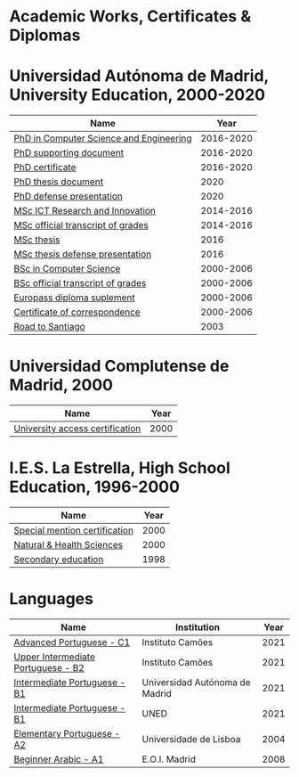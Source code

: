 # Academic Works, Certificates &amp; Diplomas

# Universidad Autónoma de Madrid, University Education, 2000-2020

Name | Year |
--- | --- |
[PhD in Computer Science and Engineering](https://github.com/gomezabajo/academy/blob/main/diplomas/2020_PhD_Computer_Science_and_Engineering.pdf) | 2016-2020 |
[PhD supporting document](https://github.com/gomezabajo/academy/blob/main/diplomas/2020_PhD_Computer_Science_and_Engineering_payment_PUB.pdf) | 2016-2020 |
[PhD certificate](https://github.com/gomezabajo/academy/blob/main/diplomas/2020_PhD_Computer_Science_and_Engineering_certificate_PUB.pdf) | 2016-2020 |
[PhD thesis document](https://github.com/gomezabajo/academy/blob/main/works/2020_PhD_Computer_Science_and_Engineering_Thesis.pdf) | 2020 |
[PhD defense presentation](https://github.com/gomezabajo/academy/blob/main/works/2020_PhD_Computer_Science_presentation.pdf) | 2020 |
[MSc ICT Research and Innovation](https://github.com/gomezabajo/academy/blob/main/diplomas/2016_Titulo_Master_i2-TIC.pdf) | 2014-2016 |
[MSc official transcript of grades](https://github.com/gomezabajo/academy/blob/main/diplomas/2016_Certificado_Notas_Master_i2-TIC_MH_digital_PUB.pdf) | 2014-2016 |
[MSc thesis](https://github.com/gomezabajo/academy/blob/main/works/2016_Master_i2-TIC_TFM.pdf) | 2016 |
[MSc thesis defense presentation](https://github.com/gomezabajo/academy/blob/main/works/2016_TFM_pgomez_es.pdf) | 2016 |
[BSc in Computer Science](https://github.com/gomezabajo/academy/blob/main/diplomas/2006_Titulo_Ingeniero_en_Informatica_compulsado.pdf) | 2000-2006 |
[BSc official transcript of grades](https://github.com/gomezabajo/academy/blob/main/diplomas/2006_Certificado_Notas_Ingeniero_en_Informatica_digital_PUB.pdf) | 2000-2006 |
[Europass diploma suplement](https://www.gomezabajo.es/pdf/2015_SET_Titulo_Ingeniero_en_Informatica_PUB.pdf) | 2000-2006 |
[Certificate of correspondence](https://github.com/gomezabajo/academy/blob/main/diplomas/2016_Certificado_de_correspondencia_PUB.pdf) | 2000-2006 |
[Road to Santiago](https://github.com/gomezabajo/academy/blob/main/diplomas/2003_Camino_de_Santiago.pdf) | 2003 |

# Universidad Complutense de Madrid, 2000

Name | Year |
--- | --- |
[University access certification](https://github.com/gomezabajo/academy/blob/main/diplomas/2000_Certificado_PAU_PUB.pdf) | 2000 |

# I.E.S. La Estrella, High School Education, 1996-2000

Name | Year |
--- | --- |
[Special mention certification](https://github.com/gomezabajo/academy/blob/main/diplomas/2000_Certificado_MH_Bachiller_PUB.pdf) | 2000 |
[Natural & Health Sciences](https://github.com/gomezabajo/academy/blob/main/diplomas/2000_Titulo_Bachiller_PUB.pdf) | 2000 |
[Secondary education](https://github.com/gomezabajo/academy/blob/main/diplomas/1998_Titulo_Secundaria_PUB.pdf) | 1998 |

# Languages

Name | Institution | Year |
--- | --- | --- |
[Advanced Portuguese - C1](https://github.com/gomezabajo/academy/blob/main/diplomas/2021_Portugues_C1_Instituto_Camoes.pdf) | Instituto Camões | 2021 |
[Upper Intermediate Portuguese - B2](https://github.com/gomezabajo/academy/blob/main/diplomas/2021_Portugues_B2_Instituto_Camoes.pdf) | Instituto Camões | 2021 |
[Intermediate Portuguese - B1](https://github.com/gomezabajo/academy/blob/main/diplomas/2021_Portugues_B1_UAM.pdf) | Universidad Autónoma de Madrid | 2021 |
[Intermediate Portuguese - B1](https://github.com/gomezabajo/academy/blob/main/diplomas/2021_Certificado_UNED_Portugues_B1_oficial_PUB.pdf) | UNED | 2021 |
[Elementary Portuguese - A2](https://github.com/gomezabajo/academy/blob/main/diplomas/2004_Curso_Inicial_de_Lingua_Portuguesa.pdf) | Universidade de Lisboa | 2004 |
[Beginner Arabic - A1](https://github.com/gomezabajo/academy/blob/main/diplomas/2008_Certificado_EOI_Arabe_A1_PUB.pdf) | E.O.I. Madrid | 2008 |







